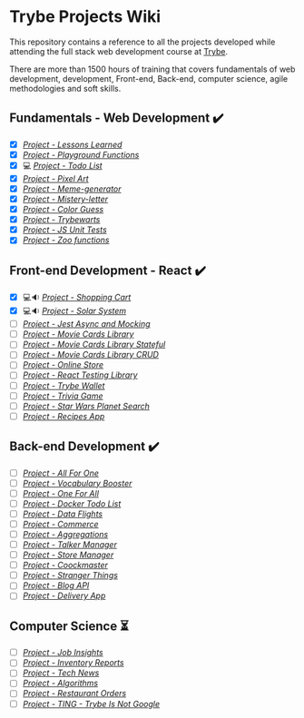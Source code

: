 # Trybe Projects Wiki

This repository contains a reference to all the projects developed while attending the full stack web development course at [Trybe](https://www.betrybe.com/).

There are more than 1500 hours of training that covers fundamentals of web development, development, Front-end, Back-end, computer science, agile methodologies and soft skills.


## Fundamentals - Web Development :heavy_check_mark:

- [x] _[Project - Lessons Learned](Modulo-1-Fundamentos/1-lessons-learned)_
- [x] _[Project - Playground Functions](Modulo-1-Fundamentos/2-playground-functions)_
- [x] :computer: _[Project - Todo List](https://github.com/RenatoDourad0/Project_ToDo_List_Trybe)_
- [x] _[Project - Pixel Art](Modulo-1-Fundamentos/3-pixels-art)_
- [x] _[Project - Meme-generator](Modulo-1-Fundamentos/5-meme-generator)_
- [x] _[Project - Mistery-letter](Modulo-1-Fundamentos/6-mistery-letter)_
- [x] _[Project - Color Guess](Modulo-1-Fundamentos/7-color-guess)_
- [x] _[Project - Trybewarts](Modulo-1-Fundamentos/8-trybeWarts)_
- [x] _[Project - JS Unit Tests](Modulo-1-Fundamentos/9-js-unit-tests-Jest)_
- [x] _[Project - Zoo functions](Modulo-1-Fundamentos/10-zoo-functions)_

## Front-end Development - React :heavy_check_mark:

- [x] :computer::sound: _[Project - Shopping Cart](https://github.com/RenatoDourad0/Project_Shopping_Cart_Trybe)_
- [x] :computer::sound: _[Project - Solar System](https://github.com/RenatoDourad0/Project_Solar_System_Trybe)_ 
- [ ] _[Project - Jest Async and Mocking]()_
- [ ] _[Project - Movie Cards Library]()_
- [ ] _[Project - Movie Cards Library Stateful]()_
- [ ] _[Project - Movie Cards Library CRUD]()_
- [ ] _[Project - Online Store]()_
- [ ] _[Project - React Testing Library]()_
- [ ] _[Project - Trybe Wallet]()_
- [ ] _[Project - Trivia Game]()_
- [ ] _[Project - Star Wars Planet Search]()_
- [ ] _[Project - Recipes App]()_

## Back-end Development :heavy_check_mark:

- [ ] _[Project - All For One]()_
- [ ] _[Project - Vocabulary Booster]()_
- [ ] _[Project - One For All]()_
- [ ] _[Project - Docker Todo List]()_
- [ ] _[Project - Data Flights]()_
- [ ] _[Project - Commerce]()_
- [ ] _[Project - Aggregations]()_
- [ ] _[Project - Talker Manager]()_
- [ ] _[Project - Store Manager]()_
- [ ] _[Project - Coockmaster]()_
- [ ] _[Project - Stranger Things]()_
- [ ] _[Project - Blog API]()_
- [ ] _[Project - Delivery App]()_

## Computer Science :hourglass_flowing_sand:

- [ ] _[Project - Job Insights]()_
- [ ] _[Project - Inventory Reports]()_
- [ ] _[Project - Tech News]()_
- [ ] _[Project - Algorithms]()_
- [ ] _[Project - Restaurant Orders]()_
- [ ] _[Project - TING - Trybe Is Not Google]()_
